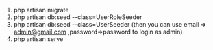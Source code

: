 1. php artisan migrate
2. php artisan db:seed --class=UserRoleSeeder
3. php artisan db:seed --class=UserSeeder  (then you can use email => admin@gmail.com ,password=>password to login as admin)
4. php artisan serve